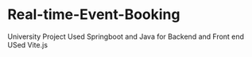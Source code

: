 # Real-time-Event-Booking

University Project Used Springboot and Java for Backend and Front end USed Vite.js
